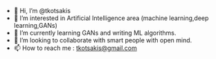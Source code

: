 - 👋 Hi, I’m @tkotsakis
- 👀 I’m interested in Artificial Intelligence area (machine learning,deep learning,GANs)
- 🌱 I’m currently learning GANs and writing ML algorithms.
- 💞️ I’m looking to collaborate with smart people with open mind.
- 📫 How to reach me : tkotsakis@gmail.com

<!---
tkotsakis/tkotsakis is a ✨ special ✨ repository because its `README.md` (this file) appears on your GitHub profile.
You can click the Preview link to take a look at your changes.
--->
